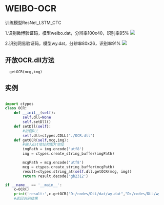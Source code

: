 # WEIBO-OCR
训练模型ResNet_LSTM_CTC

1.识别微博验证码，模型weibo.dat，分辨率100x40，识别率95%
![](https://github.com/LoseNine/Decryption-Website-code/blob/master/wbtest_2bc2w.png)


2.识别网易验证码，模型wy.dat，分辨率80x26，识别率91%
![](https://github.com/LoseNine/Decryption-Website-code/blob/master/wytest_2anq.bmp)



## 开放OCR.dll方法
```
  getOCR(mcg,img)
```

## 实例
```python

import ctypes
class OCR:
    def __init__(self):
        self.dll=None
        self.setDll()
    def setDll(self):
        #加载DLL
        self.dll=ctypes.CDLL("./OCR.dll")
    def getOCR(self,mcg,img):
        #输入dat地址和图片地址
        imgPath = img.encode('utf8')
        img = ctypes.create_string_buffer(imgPath)

        mcgPath = mcg.encode('utf8')
        mcg = ctypes.create_string_buffer(mcgPath)
        result=ctypes.string_at(self.dll.getOCR(mcg, img))
        return result.decode('gb2312')

if __name__ == '__main__':
    c=OCR()
    print('result:',c.getOCR("D:/codes/DLL/dat/wy.dat","D:/codes/DLL/wytest_2anq.bmp"))
    #返回识别结果
```

